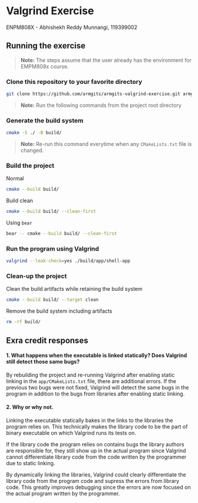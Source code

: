 # Valgrind Exercise
ENPM808X - Abhishekh Reddy Munnangi, 119399002

## Running the exercise

> **Note:** The steps assume that the user already has the environment for EMPM808x course.

### Clone this repository to your favorite directory

```bash
git clone https://github.com/armgits/armgits-valgrind-exercise.git armgits-valgrind-exercise
```

> **Note:** Run the following commands from the project root directory

### Generate the build system

```bash
cmake -S ./ -B build/
```

>**Note:** Re-run this command everytime when any `CMakeLists.txt` file is changed.

### Build the project

Normal
```bash
cmake --build build/
```

Build clean
```bash
cmake --build build/ --clean-first
```

Using `bear`
```bash
bear -- cmake --build build/ --clean-first
```

### Run the program using Valgrind

```bash
valgrind --leak-check=yes ./build/app/shell-app
```

### Clean-up the project

Clean the build artifacts while retaining the build system
```bash
cmake --build build/ --target clean
```

Remove the build system including artifacts
```bash
rm -rf build/
```

## Exra credit responses

#### 1. What happens when the executable is linked statically? Does Valgrind still detect those same bugs?

By rebuilding the project and re-running Valgrind after enabling static linking in the `app/CMakeLists.txt` file, there are additional errors. If the previous two bugs were not fixed, Valgrind will detect the same bugs in the program in addition to the bugs from libraries after enabling static linking.

#### 2. Why or why not.

Linking the executable statically bakes in the links to the libraries the program relies on. This technically makes the library code to be the part of binary executable on which Valgrind runs its tests on.

If the library code the program relies on contains bugs the library authors are responsible for, they still show up in the actual program since Valgrind cannot differentiate library code from the code written by the programmer due to static linking.

By dynamically linking the libraries, Valgrind could clearly differentiate the library code from the program code and supress the errors from library code. This greatly improves debugging since the errors are now focused on the actual program written by the programmer.
